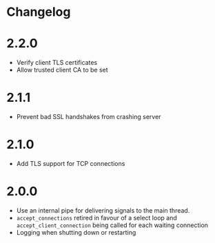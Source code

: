 # Changelog

# 2.2.0
* Verify client TLS certificates
* Allow trusted client CA to be set

# 2.1.1
* Prevent bad SSL handshakes from crashing server

# 2.1.0
* Add TLS support for TCP connections

# 2.0.0
* Use an internal pipe for delivering signals to the main thread.
* `accept_connections` retired in favour of a select loop and `accept_client_connection` being called for each waiting connection
* Logging when shutting down or restarting
